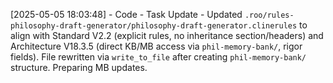 [2025-05-05 18:03:48] - Code - Task Update - Updated `.roo/rules-philosophy-draft-generator/philosophy-draft-generator.clinerules` to align with Standard V2.2 (explicit rules, no inheritance section/headers) and Architecture V18.3.5 (direct KB/MB access via `phil-memory-bank/`, rigor fields). File rewritten via `write_to_file` after creating `phil-memory-bank/` structure. Preparing MB updates.
